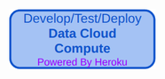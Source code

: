 [![Test & Deploy](assets/dev-test-deploy-data-cloud.png)](https://data-cloud-compute-builder-dcd11c00e4e7.herokuapp.com/)